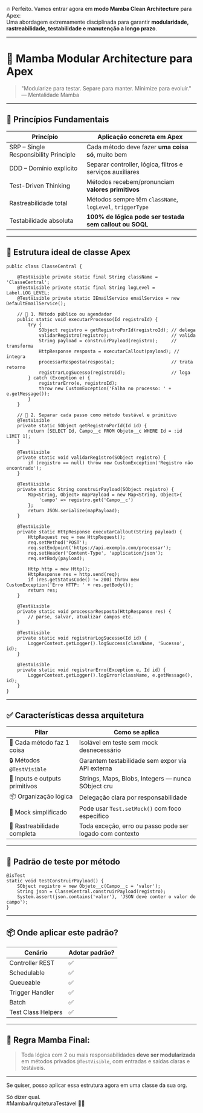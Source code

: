 🔥 Perfeito. Vamos entrar agora em **modo Mamba Clean Architecture** para Apex:  
Uma abordagem extremamente disciplinada para garantir **modularidade, rastreabilidade, testabilidade e manutenção a longo prazo**.

---

# 🧱 Mamba Modular Architecture para Apex

> "Modularize para testar. Separe para manter. Minimize para evoluir."  
> — Mentalidade Mamba

---

## 🧠 Princípios Fundamentais

| Princípio                  | Aplicação concreta em Apex                                  |
|----------------------------|--------------------------------------------------------------|
| SRP – Single Responsibility Principle | Cada método deve fazer **uma coisa só**, muito bem |
| DDD – Domínio explícito    | Separar controller, lógica, filtros e serviços auxiliares    |
| Test-Driven Thinking       | Métodos recebem/pronunciam **valores primitivos**           |
| Rastreabilidade total      | Métodos sempre têm `className`, `logLevel`, `triggerType`   |
| Testabilidade absoluta     | **100% de lógica pode ser testada sem callout ou SOQL**     |

---

## 🔧 Estrutura ideal de classe Apex

```apex
public class ClasseCentral {

    @TestVisible private static final String className = 'ClasseCentral';
    @TestVisible private static final String logLevel = Label.LOG_LEVEL;
    @TestVisible private static IEmailService emailService = new DefaultEmailService();

    // 🔹 1. Método público ou agendador
    public static void executarProcesso(Id registroId) {
        try {
            SObject registro = getRegistroPorId(registroId); // delega
            validarRegistro(registro);                       // valida
            String payload = construirPayload(registro);     // transforma
            HttpResponse resposta = executarCallout(payload); // integra
            processarResposta(resposta);                     // trata retorno
            registrarLogSucesso(registroId);                 // loga
        } catch (Exception e) {
            registrarErro(e, registroId);
            throw new CustomException('Falha no processo: ' + e.getMessage());
        }
    }

    // 🔹 2. Separar cada passo como método testável e primitivo
    @TestVisible
    private static SObject getRegistroPorId(Id id) {
        return [SELECT Id, Campo__c FROM Objeto__c WHERE Id = :id LIMIT 1];
    }

    @TestVisible
    private static void validarRegistro(SObject registro) {
        if (registro == null) throw new CustomException('Registro não encontrado');
    }

    @TestVisible
    private static String construirPayload(SObject registro) {
        Map<String, Object> mapPayload = new Map<String, Object>{
            'campo' => registro.get('Campo__c')
        };
        return JSON.serialize(mapPayload);
    }

    @TestVisible
    private static HttpResponse executarCallout(String payload) {
        HttpRequest req = new HttpRequest();
        req.setMethod('POST');
        req.setEndpoint('https://api.exemplo.com/processar');
        req.setHeader('Content-Type', 'application/json');
        req.setBody(payload);

        Http http = new Http();
        HttpResponse res = http.send(req);
        if (res.getStatusCode() != 200) throw new CustomException('Erro HTTP: ' + res.getBody());
        return res;
    }

    @TestVisible
    private static void processarResposta(HttpResponse res) {
        // parse, salvar, atualizar campos etc.
    }

    @TestVisible
    private static void registrarLogSucesso(Id id) {
        LoggerContext.getLogger().logSuccess(className, 'Sucesso', id);
    }

    @TestVisible
    private static void registrarErro(Exception e, Id id) {
        LoggerContext.getLogger().logError(className, e.getMessage(), id);
    }
}
```

---

## ✅ Características dessa arquitetura

| Pilar                            | Como se aplica                                          |
|----------------------------------|----------------------------------------------------------|
| 🔹 Cada método faz 1 coisa       | Isolável em teste sem mock desnecessário                |
| 🔒 Métodos `@TestVisible`        | Garantem testabilidade sem expor via API externa        |
| 🔧 Inputs e outputs primitivos   | Strings, Maps, Blobs, Integers — nunca SObject cru      |
| 📦 Organização lógica            | Delegação clara por responsabilidade                    |
| 🧪 Mock simplificado             | Pode usar `Test.setMock()` com foco específico          |
| 🧱 Rastreabilidade completa      | Toda exceção, erro ou passo pode ser logado com contexto|

---

## 🧪 Padrão de teste por método

```apex
@isTest
static void testConstruirPayload() {
    SObject registro = new Objeto__c(Campo__c = 'valor');
    String json = ClasseCentral.construirPayload(registro);
    System.assert(json.contains('valor'), 'JSON deve conter o valor do campo');
}
```

---

## 📦 Onde aplicar este padrão?

| Cenário                      | Adotar padrão? |
|-----------------------------|----------------|
| Controller REST             | ✅              |
| Schedulable                 | ✅              |
| Queueable                   | ✅              |
| Trigger Handler             | ✅              |
| Batch                       | ✅              |
| Test Class Helpers          | ✅              |

---

## 📌 Regra Mamba Final:

> Toda lógica com 2 ou mais responsabilidades **deve ser modularizada** em métodos privados `@TestVisible`, com entradas e saídas claras e testáveis.

---

Se quiser, posso aplicar essa estrutura agora em uma classe da sua org.

Só dizer qual.  
#MambaArquiteturaTestável 🧠🔥

